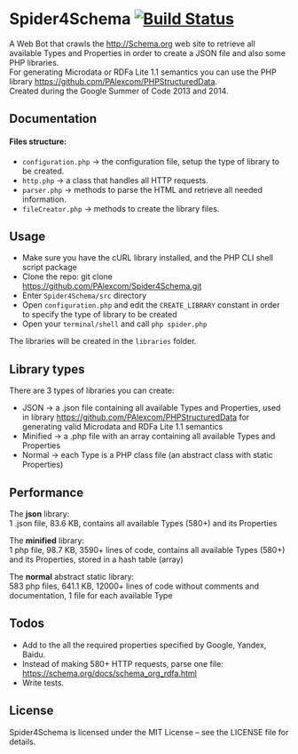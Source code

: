 Spider4Schema [![Build Status](https://travis-ci.org/PAlexcom/Spider4Schema.svg)](https://travis-ci.org/PAlexcom/Spider4Schema)
=============
A Web Bot that crawls the http://Schema.org web site to retrieve all available Types and Properties in order to create a JSON file and also some PHP libraries.  
For generating Microdata or RDFa Lite 1.1 semantics you can use the PHP library https://github.com/PAlexcom/PHPStructuredData.    
Created during the Google Summer of Code 2013 and 2014.  
  
Documentation
-------------  
#### Files structure:
* ```configuration.php``` → the configuration file, setup the type of library to be created.
* ```http.php``` → a class that handles all HTTP requests.
* ```parser.php``` → methods to parse the HTML and retrieve all needed information.
* ```fileCreator.php``` → methods to create the library files.
  
Usage
-----
* Make sure you have the cURL library installed, and the PHP CLI shell script package
* Clone the repo: git clone https://github.com/PAlexcom/Spider4Schema.git
* Enter ```Spider4Schema/src``` directory
* Open ```configuration.php``` and edit the ```CREATE_LIBRARY``` constant in order to specify the type of library to be created
* Open your ```terminal/shell``` and call ```php spider.php```  
  
The libraries will be created in the ```libraries``` folder.  
  
Library types
-------------
There are 3 types of libraries you can create:  

* JSON → a .json file containing all available Types and Properties, used in library https://github.com/PAlexcom/PHPStructuredData for generating valid Microdata and RDFa Lite 1.1 semantics
* Minified → a .php file with an array containing all available Types and Properties
* Normal → each Type is a PHP class file (an abstract class with static Properties)
  
Performance
-----------
The __json__ library:  
1 .json file, 83.6 KB, contains all available Types (580+) and its Properties
  
The __minified__ library:  
1 php file, 98.7 KB, 3590+ lines of code, contains all available Types (580+) and its Properties, stored in a hash table (array)  
  
The __normal__ abstract static library:   
583 php files, 641.1 KB, 12000+ lines of code without comments and documentation, 1 file for each available Type  

Todos
-----
* Add to the all the required properties specified by Google, Yandex, Baidu.
* Instead of making 580+ HTTP requests, parse one file: https://schema.org/docs/schema_org_rdfa.html
* Write tests.

License
-------
Spider4Schema is licensed under the MIT License – see the LICENSE file for details.